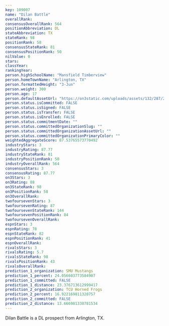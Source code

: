 ```yaml
---
key: 109007
name: "Dilan Battle"
overallRank: 
consensusOverallRank: 564
positionAbbreviation: DL
stateAbbreviation: TX
stateRank: 98
positionRank: 58
consensusStateRank: 81
consensusPositionRank: 50
nilValue: 0
stars: 
classYear: 
rankingYear: 
person.highSchoolName: "Mansfield Timberview"
person.homeTownName: "Arlington, TX"
person.formattedHeight: "3-Jun"
person.weight: 300
person.age: 17
person.defaultAssetUrl: "https://on3static.com/uploads/assets/132/287/287132.jpeg"
person.status.isCommitted: FALSE
person.status.isSigned: FALSE
person.status.isTransfer: FALSE
person.status.isEnrolled: FALSE
person.status.commitmentDate: ""
person.status.committedOrganizationSlug: ""
person.status.committedOrganizationAssetUrl: ""
person.status.committedOrganizationPrimaryColor: ""
weightedAggregateScore: 87.53765573770492
industryStars: 3
industryRating: 87.77
industryStateRank: 81
industryPositionRank: 50
industryOverallRank: 564
consensusStars: 3
consensusRating: 87.77
on3Stars: 3
on3Rating: 88
on3StateRank: 98
on3PositionRank: 58
on3OverallRank: 
twofoursevenStars: 3
twofoursevenRating: 87
twofoursevenStateRank: 144
twofoursevenPositionRank: 84
twofoursevenOverallRank: 
espnStars: 3
espnRating: 78
espnStateRank: 82
espnPositionRank: 41
espnOverallRank: 
rivalsStars: 3
rivalsRating: 5.7
rivalsStateRank: 98
rivalsPositionRank: 43
rivalsOverallRank: 
prediction_1_organization: SMU Mustangs
prediction_1_percent: 24.056603773584907
prediction_1_committed: FALSE
prediction_1_distance: 23.376713612999417
prediction_2_organization: TCU Horned Frogs
prediction_2_percent: 16.922169811320757
prediction_2_committed: FALSE
prediction_2_distance: 13.666981330781534
---
```

Dilan Battle is a DL prospect from Arlington, TX.